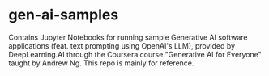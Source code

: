 # gen-ai-samples
Contains Jupyter Notebooks for running sample Generative AI software applications (feat. text prompting using OpenAI's LLM), provided by DeepLearning.AI through the Coursera course "Generative AI for Everyone" taught by Andrew Ng. This repo is mainly for reference.
